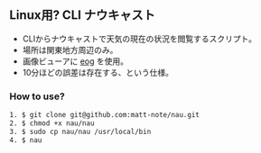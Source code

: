 ## Linux用? CLI ナウキャスト
* CLIからナウキャストで天気の現在の状況を閲覧するスクリプト。
* 場所は関東地方周辺のみ。
* 画像ビューアに [eog](https://help.gnome.org/users/eog/stable/index.html.ja) を使用。
* 10分ほどの誤差は存在する、という仕様。

### How to use?

```bash
1. $ git clone git@github.com:matt-note/nau.git
2. $ chmod +x nau/nau
3. $ sudo cp nau/nau /usr/local/bin
4. $ nau
```


